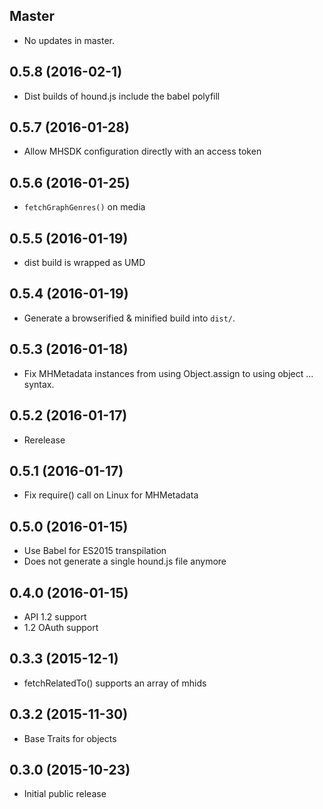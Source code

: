 ## Master

* No updates in master.

## 0.5.8 (2016-02-1)

* Dist builds of hound.js include the babel polyfill

## 0.5.7 (2016-01-28)

* Allow MHSDK configuration directly with an access token

## 0.5.6 (2016-01-25)

* `fetchGraphGenres()` on media

## 0.5.5 (2016-01-19)

* dist build is wrapped as UMD

## 0.5.4 (2016-01-19)

* Generate a browserified & minified build into `dist/`.

## 0.5.3 (2016-01-18)

* Fix MHMetadata instances from using Object.assign to using object ... syntax.

## 0.5.2 (2016-01-17)

* Rerelease 

## 0.5.1 (2016-01-17)

* Fix require() call on Linux for MHMetadata

## 0.5.0 (2016-01-15)

* Use Babel for ES2015 transpilation
* Does not generate a single hound.js file anymore

## 0.4.0 (2016-01-15)

* API 1.2 support
* 1.2 OAuth support

## 0.3.3 (2015-12-1)

* fetchRelatedTo() supports an array of mhids

## 0.3.2 (2015-11-30)

* Base Traits for objects

## 0.3.0 (2015-10-23)

* Initial public release
